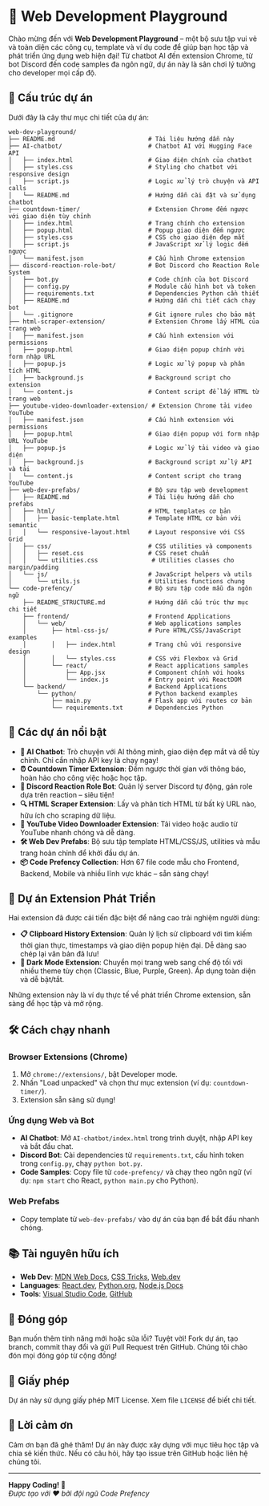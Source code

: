 # 🌟 Web Development Playground

Chào mừng đến với **Web Development Playground** – một bộ sưu tập vui vẻ và toàn diện các công cụ, template và ví dụ code để giúp bạn học tập và phát triển ứng dụng web hiện đại! Từ chatbot AI đến extension Chrome, từ bot Discord đến code samples đa ngôn ngữ, dự án này là sân chơi lý tưởng cho developer mọi cấp độ.

## 📂 Cấu trúc dự án

Dưới đây là cây thư mục chi tiết của dự án:

```
web-dev-playground/
├── README.md                          # Tài liệu hướng dẫn này
├── AI-chatbot/                        # Chatbot AI với Hugging Face API
│   ├── index.html                     # Giao diện chính của chatbot
│   ├── styles.css                     # Styling cho chatbot với responsive design
│   ├── script.js                      # Logic xử lý trò chuyện và API calls
│   └── README.md                      # Hướng dẫn cài đặt và sử dụng chatbot
├── countdown-timer/                   # Extension Chrome đếm ngược với giao diện tùy chỉnh
│   ├── index.html                     # Trang chính cho extension
│   ├── popup.html                     # Popup giao diện đếm ngược
│   ├── styles.css                     # CSS cho giao diện đẹp mắt
│   ├── script.js                      # JavaScript xử lý logic đếm ngược
│   └── manifest.json                  # Cấu hình Chrome extension
├── discord-reaction-role-bot/         # Bot Discord cho Reaction Role System
│   ├── bot.py                         # Code chính của bot Discord
│   ├── config.py                      # Module cấu hình bot và token
│   ├── requirements.txt               # Dependencies Python cần thiết
│   ├── README.md                      # Hướng dẫn chi tiết cách chạy bot
│   └── .gitignore                     # Git ignore rules cho bảo mật
├── html-scraper-extension/            # Extension Chrome lấy HTML của trang web
│   ├── manifest.json                  # Cấu hình extension với permissions
│   ├── popup.html                     # Giao diện popup chính với form nhập URL
│   ├── popup.js                       # Logic xử lý popup và phân tích HTML
│   ├── background.js                  # Background script cho extension
│   └── content.js                     # Content script để lấy HTML từ trang web
├── youtube-video-downloader-extension/ # Extension Chrome tải video YouTube
│   ├── manifest.json                  # Cấu hình extension với permissions
│   ├── popup.html                     # Giao diện popup với form nhập URL YouTube
│   ├── popup.js                       # Logic xử lý tải video và giao diện
│   ├── background.js                  # Background script xử lý API và tải
│   └── content.js                     # Content script cho trang YouTube
├── web-dev-prefabs/                   # Bộ sưu tập web development
│   ├── README.md                      # Tài liệu hướng dẫn cho prefabs
│   ├── html/                          # HTML templates cơ bản
│   │   ├── basic-template.html        # Template HTML cơ bản với semantic
│   │   └── responsive-layout.html     # Layout responsive với CSS Grid
│   ├── css/                           # CSS utilities và components
│   │   ├── reset.css                  # CSS reset chuẩn
│   │   └── utilities.css               # Utilities classes cho margin/padding
│   └── js/                            # JavaScript helpers và utils
│       └── utils.js                   # Utilities functions chung
└── code-prefency/                     # Bộ sưu tập code mẫu đa ngôn ngữ
    ├── README_STRUCTURE.md            # Hướng dẫn cấu trúc thư mục chi tiết
    ├── frontend/                      # Frontend Applications
    │   └── web/                       # Web applications samples
    │       ├── html-css-js/           # Pure HTML/CSS/JavaScript examples
    │       │   ├── index.html         # Trang chủ với responsive design
    │       │   └── styles.css         # CSS với Flexbox và Grid
    │       └── react/                 # React applications samples
    │           ├── App.jsx            # Component chính với hooks
    │           └── index.js           # Entry point với ReactDOM
    └── backend/                       # Backend Applications
        └── python/                    # Python backend examples
            ├── main.py                # Flask app với routes cơ bản
            └── requirements.txt       # Dependencies Python
```

## 🚀 Các dự án nổi bật

- **🤖 AI Chatbot**: Trò chuyện với AI thông minh, giao diện đẹp mắt và dễ tùy chỉnh. Chỉ cần nhập API key là chạy ngay!
- **⏰ Countdown Timer Extension**: Đếm ngược thời gian với thông báo, hoàn hảo cho công việc hoặc học tập.
- **🤖 Discord Reaction Role Bot**: Quản lý server Discord tự động, gán role dựa trên reaction – siêu tiện!
- **🔍 HTML Scraper Extension**: Lấy và phân tích HTML từ bất kỳ URL nào, hữu ích cho scraping dữ liệu.
- **🎥 YouTube Video Downloader Extension**: Tải video hoặc audio từ YouTube nhanh chóng và dễ dàng.
- **🛠️ Web Dev Prefabs**: Bộ sưu tập template HTML/CSS/JS, utilities và mẫu trang hoàn chỉnh để khởi đầu dự án.
- **📦 Code Prefency Collection**: Hơn 67 file code mẫu cho Frontend, Backend, Mobile và nhiều lĩnh vực khác – sẵn sàng chạy!

## 🚀 Dự án Extension Phát Triển

Hai extension đã được cải tiến đặc biệt để nâng cao trải nghiệm người dùng:

- **📋 Clipboard History Extension**: Quản lý lịch sử clipboard với tìm kiếm thời gian thực, timestamps và giao diện popup hiện đại. Dễ dàng sao chép lại văn bản đã lưu!
- **🌙 Dark Mode Extension**: Chuyển mọi trang web sang chế độ tối với nhiều theme tùy chọn (Classic, Blue, Purple, Green). Áp dụng toàn diện và dễ bật/tắt.

Những extension này là ví dụ thực tế về phát triển Chrome extension, sẵn sàng để học tập và mở rộng.

## 🛠️ Cách chạy nhanh

### Browser Extensions (Chrome)
1. Mở `chrome://extensions/`, bật Developer mode.
2. Nhấn "Load unpacked" và chọn thư mục extension (ví dụ: `countdown-timer/`).
3. Extension sẵn sàng sử dụng!

### Ứng dụng Web và Bot
- **AI Chatbot**: Mở `AI-chatbot/index.html` trong trình duyệt, nhập API key và bắt đầu chat.
- **Discord Bot**: Cài dependencies từ `requirements.txt`, cấu hình token trong `config.py`, chạy `python bot.py`.
- **Code Samples**: Copy file từ `code-prefency/` và chạy theo ngôn ngữ (ví dụ: `npm start` cho React, `python main.py` cho Python).

### Web Prefabs
- Copy template từ `web-dev-prefabs/` vào dự án của bạn để bắt đầu nhanh chóng.

## 📚 Tài nguyên hữu ích

- **Web Dev**: [MDN Web Docs](https://developer.mozilla.org/), [CSS Tricks](https://css-tricks.com/), [Web.dev](https://web.dev/)
- **Languages**: [React.dev](https://react.dev/), [Python.org](https://python.org/), [Node.js Docs](https://nodejs.org/)
- **Tools**: [Visual Studio Code](https://code.visualstudio.com/), [GitHub](https://github.com/)

## 🤝 Đóng góp

Bạn muốn thêm tính năng mới hoặc sửa lỗi? Tuyệt vời! Fork dự án, tạo branch, commit thay đổi và gửi Pull Request trên GitHub. Chúng tôi chào đón mọi đóng góp từ cộng đồng!

## 📜 Giấy phép

Dự án này sử dụng giấy phép MIT License. Xem file `LICENSE` để biết chi tiết.

## 🙏 Lời cảm ơn

Cảm ơn bạn đã ghé thăm! Dự án này được xây dựng với mục tiêu học tập và chia sẻ kiến thức. Nếu có câu hỏi, hãy tạo issue trên GitHub hoặc liên hệ chúng tôi.

---

**Happy Coding! 🎉**  
*Được tạo với ❤️ bởi đội ngũ Code Prefency*
